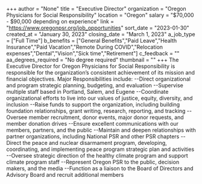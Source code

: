 +++
author = "None"
title = "Executive Director"
organization = "Oregon Physicians for Social Responsibility"
location = "Oregon"
salary = "$70,000 - $90,000 depending on experience"
link = "https://www.oregonpsr.org/job_opportunities"
sort_date = "2023-01-30"
created_at = "January 30, 2023"
closing_date = "March 1, 2023"
a_job_type = ["Full Time"]
b_benefits = ["General Benefits","Paid Leave","Health Insurance","Paid Vacation","Remote During COVID","Relocation expenses","Dental","Vision","Sick time","Retirement"]
c_feedback = ""
aa_degrees_required = "No degree required"
thumbnail = ""
+++
The Executive Director for Oregon Physicians for Social Responsibility is responsible for the organization’s consistent achievement of its mission and financial objectives. Major Responsibilities include: 
--Direct organizational and program strategic planning, budgeting, and evaluation
--Supervise multiple staff based in Portland, Salem, and Eugene 
--Coordinate organizational efforts to live into our values of justice, equity, diversity, and inclusion
--Raise funds to support the organization, including building foundation relationships, grant writing, research, reporting, and tracking
--Oversee member recruitment, donor events, major donor requests, and member donation drives
--Ensure excellent communications with our members, partners, and the public
--Maintain and deepen relationships with partner organizations, including National PSR and other PSR chapters
--Direct the peace and nuclear disarmament program, developing, coordinating, and implementing peace program strategic plan and activities
--Oversee strategic direction of the healthy climate program and support climate program staff
--Represent Oregon PSR to the public, decision makers, and the media
--Function as a liaison to the Board of Directors and Advisory Board and recruit additional members